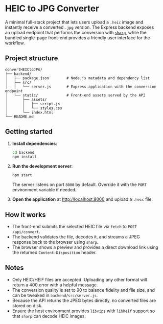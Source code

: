 # HEIC to JPG Converter

A minimal full-stack project that lets users upload a `.heic` image and
instantly receive a converted `.jpg` version. The Express backend exposes an
upload endpoint that performs the conversion with [`sharp`](https://sharp.pixelplumbing.com/), while the bundled single-page front-end provides a friendly user interface for the workflow.

## Project structure

```
convertHEICtoJPG/
├── backend/
│   ├── package.json        # Node.js metadata and dependency list
│   ├── src/
│   │   └── server.js       # Express application with the conversion endpoint
│   └── static/             # Front-end assets served by the API
│       ├── assets/
│       │   ├── script.js
│       │   └── styles.css
│       └── index.html
└── README.md
```

## Getting started

1. **Install dependencies**:

   ```bash
   cd backend
   npm install
   ```

2. **Run the development server**:

   ```bash
   npm start
   ```

   The server listens on port `8000` by default. Override it with the `PORT`
   environment variable if needed.

3. **Open the application** at <http://localhost:8000> and upload a `.heic` file.

## How it works

- The front-end submits the selected HEIC file via `fetch` to `POST /api/convert`.
- The backend validates the file, decodes it, and streams a JPEG response back to
  the browser using `sharp`.
- The browser shows a preview and provides a direct download link using the
  returned `Content-Disposition` header.

## Notes

- Only HEIC/HEIF files are accepted. Uploading any other format will return a 400
  error with a helpful message.
- The conversion quality is set to 90 to balance fidelity and file size, and can
  be tweaked in `backend/src/server.js`.
- Because the API returns the JPEG bytes directly, no converted files are stored
  on disk.
- Ensure the host environment provides `libvips` with `libheif` support so that
  `sharp` can decode HEIC images.
